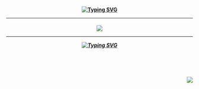 <h4 align="center">
<a href="https://open.spotify.com/track/5hK2Ks25jW6aMmUAHpAN3F?si=74bb7d060295470f"><img src="https://readme-typing-svg.demolab.com?font=Fredoka+One&duration=3000&pause=1000&color=36D4EE&center=true&vCenter=true&multiline=true&random=false&width=500&height=70&lines=AND+NOW+I'M+FALLING+FOR+YA+!+FALLING+FOR+YA+!;I+KNOW+I+SHOULDN'T+BUT+I+...%E2%A0%80+I+JUST+CAN'T+STOP" alt="Typing SVG" /></img></a                                                          
</h4>
<hr></hr>
<h5 align="center">
<a href="https://rentry.co/menuscreen/"><img src="https://i.imgur.com/DMKBy9x.png"></img></a>

<hr></hr>
<a href="https://open.spotify.com/track/5hK2Ks25jW6aMmUAHpAN3F?si=74bb7d060295470f"><img src="https://readme-typing-svg.demolab.com?font=Fredoka+One&size=17&duration=3000&pause=1000&color=FFF099&center=true&vCenter=true&multiline=true&random=false&width=500&height=70&lines=+MYSELF+FROM+FALLING+FOR+YA+!+FALLING+FOR+YA!+CAN'T;HOLD+ON+ANY+LONGER!+AND+NOW+I'M+FALLING+FOR+YOU!" alt="Typing SVG" /></img></a>
</h5>
<br></br>
<h4 align="right">
  <img src="https://komarev.com/ghpvc/?username=tojifg&color=11D3E7&style=for-the-badge&label=VICTIM+COUNT&base=10000">
</h4>
